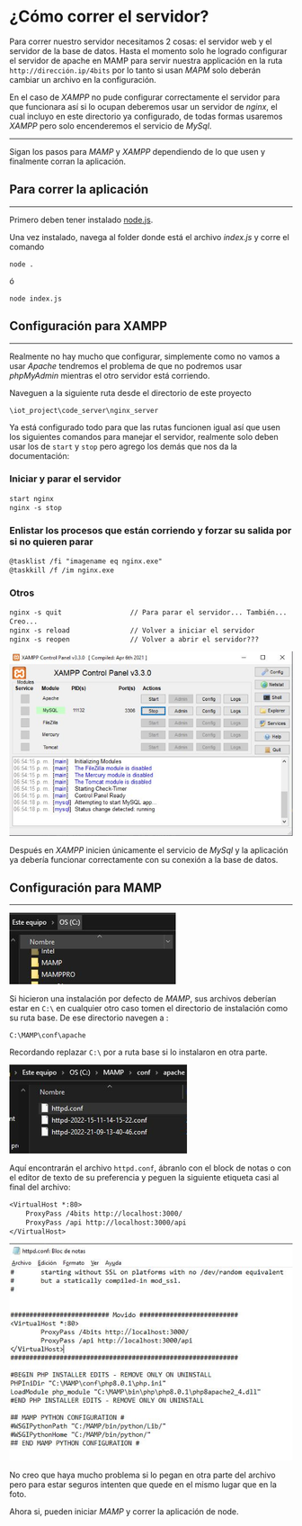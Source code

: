 # ¿Cómo correr el servidor?
Para correr nuestro servidor necesitamos 2 cosas: el servidor web y el servidor de 
la base de datos. Hasta el momento solo he logrado configurar el servidor de apache 
en MAMP para servir nuestra applicación en la ruta `http://dirección.ip/4bits` por 
lo tanto si usan _MAPM_ solo deberán cambiar un archivo en la configuración.

En el caso de _XAMPP_ no pude configurar correctamente el servidor para que funcionara 
así si lo ocupan deberemos usar un servidor de _nginx_, el cual incluyo en este 
directorio ya configurado, de todas formas usaremos _XAMPP_ pero solo encenderemos el servicio de _MySql_.

---
Sigan los pasos para _MAMP_ y _XAMPP_ dependiendo de lo que usen y finalmente 
corran la aplicación.

## Para correr la aplicación
---
Primero deben tener instalado [node.js](https://nodejs.org/en/).

Una vez instalado, navega al folder donde está el archivo _index.js_ y corre el comando
```
node . 
```
ó
```
node index.js
```
## Configuración para XAMPP
---
Realmente no hay mucho que configurar, simplemente como no vamos a usar _Apache_
tendremos el problema de que no podremos usar _phpMyAdmin_ mientras el otro servidor 
está corriendo.

Naveguen a la siguiente ruta desde el directorio de este proyecto 
```
\iot_project\code_server\nginx_server
```

Ya está configurado todo para que las rutas funcionen igual así que usen los siguientes 
comandos para manejar el servidor, realmente solo deben usar los de `start` y `stop` 
pero agrego los demás que nos da la documentación:

### Iniciar y parar el servidor
```
start nginx
nginx -s stop
```
### Enlistar los procesos que están corriendo y forzar su salida por si no quieren parar
```
@tasklist /fi "imagename eq nginx.exe"
@taskkill /f /im nginx.exe
```
### Otros
```
nginx -s quit                 // Para parar el servidor... También... Creo...
nginx -s reload               // Volver a iniciar el servidor
nginx -s reopen               // Volver a abrir el servidor???

```

![](../__assets/xamppSetup.jpg)

Después en _XAMPP_ inicien únicamente el servicio de _MySql_ y la aplicación ya 
debería funcionar correctamente con su conexión a la base de datos.

## Configuración para MAMP
---
![](../__assets/mampRoute.jpg)

Si hicieron una instalación por defecto de _MAMP_, sus archivos deberían estar en 
`C:\` en cualquier otro caso tomen el directorio de instalación como su ruta base. 
De ese directorio navegen a :
```
C:\MAMP\conf\apache
```
Recordando replazar `C:\` por a ruta base si lo instalaron en otra parte.

![](../__assets/confRoute.jpg)

Aquí encontrarán el archivo `httpd.conf`, ábranlo con el block de notas o con el 
editor de texto de su preferencia y peguen la siguiente etiqueta casi al final del 
archivo:

```
<VirtualHost *:80>
	ProxyPass /4bits http://localhost:3000/
	ProxyPass /api http://localhost:3000/api
</VirtualHost>
```

![](../__assets/config.jpg)

No creo que haya mucho problema si lo pegan en otra parte del archivo pero para 
estar seguros intenten que quede en el mismo lugar que en la foto.

Ahora si, pueden iniciar _MAMP_ y correr la aplicación de node.
